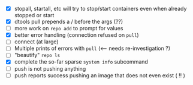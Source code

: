 - [x] stopall, startall, etc will try to stop/start containers even when already stopped or start<br> 
- [x] dtools pull prepends a / before the args (??) <br>
- [ ] more work on `repo add` to prompt for values
- [x] better error handling (connection refused on `pull`)
- [ ] connect (at large)
- [ ] Multiple prints of errors with `pull` (<-- needs re-investigation ?)
- [ ] "beautify" `repo ls`
- [x] complete the so-far sparse `system info` subcommand
- [ ] push is not pushing anything
- [ ] push reports success pushing an image that does not even exist ( !! )

<br><br><br>
